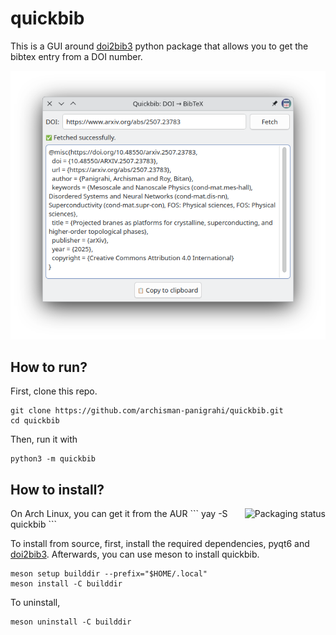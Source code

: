 # quickbib

This is a GUI around [doi2bib3](https://github.com/archisman-panigrahi/doi2bib3) python package that allows you to get the bibtex entry from a DOI number.
 
![screenshot](assets/screenshots/quickbib_arxiv.png)

## How to run?

First, clone this repo.

```
git clone https://github.com/archisman-panigrahi/quickbib.git
cd quickbib
```

Then, run it with

```
python3 -m quickbib
```

## How to install?

<a href="https://repology.org/project/quickbib/versions">
    <img src="https://repology.org/badge/vertical-allrepos/quickbib.svg" alt="Packaging status" align="right">
</a>
On Arch Linux, you can get it from the AUR
```
yay -S quickbib
```

To install from source, first, install the required dependencies, pyqt6 and [doi2bib3](https://github.com/archisman-panigrahi/doi2bib3). Afterwards, you can use meson to install quickbib.

```
meson setup builddir --prefix="$HOME/.local"
meson install -C builddir
```

To uninstall,
```
meson uninstall -C builddir
```